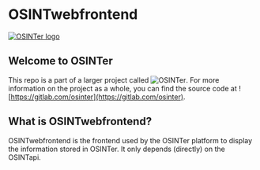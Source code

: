# OSINTwebfrontend

[![OSINTer logo](https://gitlab.com/osinter/osinter/-/raw/967654ece8f5a7703d9db941af119a368e1b58a3/logo/full.png)](https://osinter.dk)

## Welcome to OSINTer
This repo is a part of a larger project called ![OSINTer](https://osinter.dk).
For more information on the project as a whole, you can find the source code at
![https://gitlab.com/osinter](https://gitlab.com/osinter).

## What is OSINTwebfrontend?
OSINTwebfrontend is the frontend used by the OSINTer platform to display the information stored in OSINTer. It only depends (directly) on the OSINTapi.
